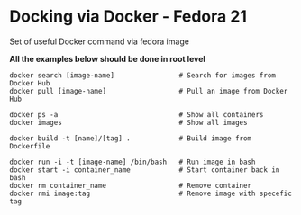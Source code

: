 # Docking via Docker - Fedora 21

  Set of useful Docker command via fedora image

  **All the examples below should be done in root level**
  ```shell
  docker search [image-name]                # Search for images from Docker Hub
  docker pull [image-name]                  # Pull an image from Docker Hub

  docker ps -a                              # Show all containers
  docker images                             # Show all images

  docker build -t [name]/[tag] .            # Build image from Dockerfile

  docker run -i -t [image-name] /bin/bash   # Run image in bash
  docker start -i container_name            # Start container back in bash
  docker rm container_name                  # Remove container
  docker rmi image:tag                      # Remove image with specefic tag
  ```
